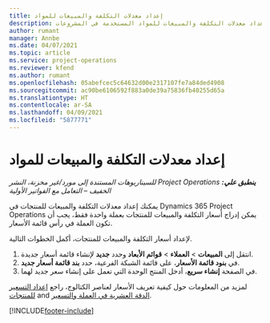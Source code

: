 ```yaml
---
title: إعداد معدلات التكلفة والمبيعات للمواد
description: يوفر هذا الموضوع معلومات حول كيفية إعداد معدلات التكلفة والمبيعات للمواد‬ المستخدمة في المشروعات.
author: rumant
manager: Annbe
ms.date: 04/07/2021
ms.topic: article
ms.service: project-operations
ms.reviewer: kfend
ms.author: rumant
ms.openlocfilehash: 05abefcec5c64632d00e2317107fe7a84ded4908
ms.sourcegitcommit: ac90be6106592f883a0de39a75836fb40255d65a
ms.translationtype: HT
ms.contentlocale: ar-SA
ms.lasthandoff: 04/09/2021
ms.locfileid: "5877771"
---
```

# <a name="set-up-cost-and-sales-rates-for-materials"></a>إعداد معدلات التكلفة والمبيعات للمواد

_**ينطبق علي:** ‏‫Project Operations للسيناريوهات المستندة إلى مورد/غير مخزنة‬، ‏‫النشر الخفيف – التعامل مع الفواتير الأولية‬_

يمكنك إعداد معدلات التكلفة والمبيعات للمنتجات في Dynamics 365 Project Operations يمكن إدراج أسعار التكلفة والمبيعات للمنتجات بعملة واحدة فقط، يجب أن تكون العملة في رأس قائمة الأسعار.

لإعداد أسعار التكلفة والمبيعات للمنتجات، أكمل الخطوات التالية. 

1. انتقل إلى **المبيعات** > **العملاء** > **قوائم الأبعاد** وحدد **جديد** لإنشاء قائمة أسعار جديدة. 
2. في **بنود قائمة الأسعار**، على قائمة الشبكة الفرعية، حدد **بند قائمة أسعار جديد**. 
3. في الصفحة **إنشاء سريع**، أدخل المنتج الوحدة التي تعمل على إنشاء سعر جديد لهما.

لمزيد من المعلومات حول كيفية تعريف الأسعار لعناصر الكتالوج، راجع [إعداد التسعير للمنتجات](https://docs.microsoft.com/dynamics365/sales-enterprise/create-price-lists-price-list-items-define-pricing-products) and [الدقة العشرية في العملة والتسعير](https://docs.microsoft.com/dynamics365/sales-enterprise/decimal-precision-currency-pricing).

[!INCLUDE[footer-include](../includes/footer-banner.md)]
